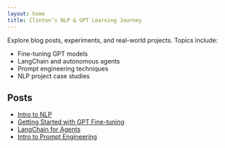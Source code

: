 ```yaml
---
layout: home
title: Clinton’s NLP & GPT Learning Journey
---
```


Explore blog posts, experiments, and real-world projects. Topics include:

- Fine-tuning GPT models  
- LangChain and autonomous agents  
- Prompt engineering techniques  
- NLP project case studies  

## Posts

- [Intro to NLP](posts/01-intro-to-nlp.md)  
- [Getting Started with GPT Fine-tuning](posts/100-finetuning-gpt.md)  
- [LangChain for Agents](posts/101-langchain-agents.md)  
- [Intro to Prompt Engineering](posts/102-prompt-engineering.md)  
